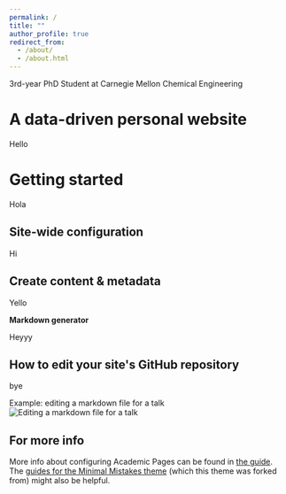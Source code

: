 ```yaml
---
permalink: /
title: ""
author_profile: true
redirect_from: 
  - /about/
  - /about.html
---
```


3rd-year PhD Student at Carnegie Mellon Chemical Engineering

A data-driven personal website
======
Hello

Getting started
======
Hola

Site-wide configuration
------
Hi 

Create content & metadata
------
Yello

**Markdown generator**

Heyyy

How to edit your site's GitHub repository
------
bye

Example: editing a markdown file for a talk
![Editing a markdown file for a talk](/images/editing-talk.png)

For more info
------
More info about configuring Academic Pages can be found in [the guide](https://academicpages.github.io/markdown/). The [guides for the Minimal Mistakes theme](https://mmistakes.github.io/minimal-mistakes/docs/configuration/) (which this theme was forked from) might also be helpful.
